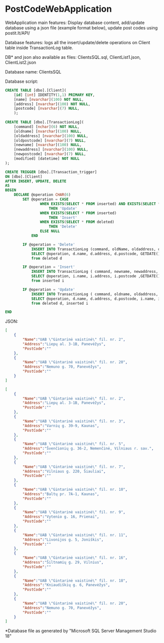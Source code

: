 # PostCodeWebApplication

WebApplication main features: Display database content, add/update database using a json file (example format below), update post codes using postit.lt/API/  

Database features: logs all the insert/update/delete operations on Client table inside TransactionLog table.

DB* and json also available as files: ClientsSQL.sql, ClientList1.json, ClientList2.json

Database name: ClientsSQL

Database script: 

```sql
CREATE TABLE [dbo].[Client](
	[id] [int] IDENTITY(1,1) PRIMARY KEY,
	[name] [nvarchar](100) NOT NULL,
	[address] [nvarchar](100) NOT NULL,
	[postcode] [nvarchar](7) NULL,
	);
	
CREATE TABLE [dbo].[TransactionLog](
	[command] [nchar](6) NOT NULL,
	[oldname] [nvarchar](100) NULL,
	[oldaddress] [nvarchar](100) NULL,
	[oldpostcode] [nvarchar](7) NULL,
	[newname] [nvarchar](100) NULL,
	[newaddress] [nvarchar](100) NULL,
	[newpostcode] [nvarchar](7) NULL,
	[modified] [datetime] NOT NULL
);

CREATE TRIGGER [dbo].[Transaction_trigger]
ON [dbo].[Client]
AFTER INSERT, UPDATE, DELETE
AS
BEGIN
	DECLARE @operation CHAR(6)
		SET @operation = CASE
				WHEN EXISTS(SELECT * FROM inserted) AND EXISTS(SELECT * FROM deleted)
					THEN 'Update'
				WHEN EXISTS(SELECT * FROM inserted)
					THEN 'Insert'
				WHEN EXISTS(SELECT * FROM deleted)
					THEN 'Delete'
				ELSE NULL
			END

		IF @operation = 'Delete'
			INSERT INTO TransactionLog (command, oldName, oldaddress, oldpostcode, modified)
			SELECT @operation, d.name, d.address, d.postcode, GETDATE()
			from deleted d

		IF @operation = 'Insert'
			INSERT INTO TransactionLog ( command, newname, newaddress, newpostcode, modified)
			SELECT @operation, i.name, i.address, i.postcode ,GETDATE()
			from inserted i

		IF @operation = 'Update'
			INSERT INTO TransactionLog ( command, oldname, oldaddress, oldpostcode, newname, newaddress, newpostcode, modified)
			SELECT @operation, d.name, d.address, d.postcode, i.name, i.address, i.postcode, GETDATE()
			from deleted d, inserted i

END
```


JSON:
```json
[
	{
		"Name":"UAB \"Gintarinė vaistinė\" fil. nr. 2",
		"Address":"Liepų al. 3-1B, Panevėžys",
		"PostCode":""
	},
	{
		"Name":"UAB \"Gintarinė vaistinė\" fil. nr. 20",
		"Address":"Nemuno g. 70, Panevėžys",
		"PostCode":""
	}
]
```

```json
[
	{
		"Name":"UAB \"Gintarinė vaistinė\" fil. nr. 2",
		"Address":"Liepų al. 3-1B, Panevėžys",
		"PostCode":""
	},
	{
		"Name":"UAB \"Gintarinė vaistinė\" fil. nr. 3",
		"Address":"Varnių g. 39-9, Kaunas",
		"PostCode":""
	},
	{
		"Name":"UAB \"Gintarinė vaistinė\" fil. nr. 5",
		"Address":"Švenčionių g. 36-2, Nemenčinė, Vilniaus r. sav.",
		"PostCode":""
	},
	{
		"Name":"UAB \"Gintarinė vaistinė\" fil. nr. 7",
		"Address":"Vilniaus g. 220, Šiauliai",
		"PostCode":""
	},
	{
		"Name":"UAB \"Gintarinė vaistinė\" fil. nr. 10",
		"Address":"Baltų pr. 7A-1, Kaunas",
		"PostCode":""
	},
	{
		"Name":"UAB \"Gintarinė vaistinė\" fil. nr. 9",
		"Address":"Vytenio g. 16, Prienai",
		"PostCode":""
	},
	{
		"Name":"UAB \"Gintarinė vaistinė\" fil. nr. 11",
		"Address":"Livonijos g. 5, Joniškis",
		"PostCode":""
	},
	{
		"Name":"UAB \"Gintarinė vaistinė\" fil. nr. 16",
		"Address":"Šiltnamių g. 29, Vilnius",
		"PostCode":""
	},
	{
		"Name":"UAB \"Gintarinė vaistinė\" fil. nr. 18",
		"Address":"Kniaudiškių g. 6, Panevėžys",
		"PostCode":""
	},
	{
		"Name":"UAB \"Gintarinė vaistinė\" fil. nr. 20",
		"Address":"Nemuno g. 70, Panevėžys",
		"PostCode":""
	}
]
```

*Database file as generated by "Microsoft SQL Server Management Studio 18"
